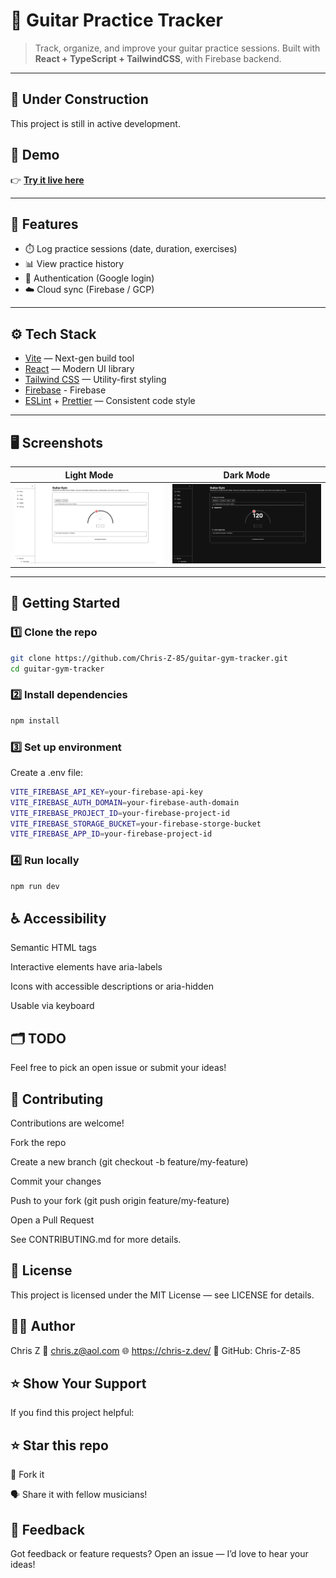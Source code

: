 # 🎸 Guitar Practice Tracker

> Track, organize, and improve your guitar practice sessions. Built with **React + TypeScript + TailwindCSS**, with Firebase backend.

---

## 🚧 Under Construction

This project is still in active development.

## 📸 Demo

👉 **[Try it live here](https://guitar-gym-tracker.netlify.app/)**

---

## 🚀 Features

- ⏱️ Log practice sessions (date, duration, exercises)
- 📊 View practice history
- 🔐 Authentication (Google login)
- ☁️ Cloud sync (Firebase / GCP)

---

## ⚙️ Tech Stack

- [Vite](https://vitejs.dev/) — Next-gen build tool
- [React](https://react.dev/) — Modern UI library
- [Tailwind CSS](https://tailwindcss.com/) — Utility-first styling
- [Firebase](https://firebase.google.com/) - Firebase
- [ESLint](https://eslint.org/) + [Prettier](https://prettier.io/) — Consistent code style

---

## 🖥️ Screenshots

| Light Mode                             | Dark Mode                            |
| -------------------------------------- | ------------------------------------ |
| ![Light Mode](./screenshots/light.png) | ![Dark Mode](./screenshots/dark.png) |

---

## 🚀 Getting Started

### 1️⃣ Clone the repo

```bash
git clone https://github.com/Chris-Z-85/guitar-gym-tracker.git
cd guitar-gym-tracker
```

### 2️⃣ Install dependencies

```bash
npm install
```

### 3️⃣ Set up environment

Create a .env file:

```bash
VITE_FIREBASE_API_KEY=your-firebase-api-key
VITE_FIREBASE_AUTH_DOMAIN=your-firebase-auth-domain
VITE_FIREBASE_PROJECT_ID=your-firebase-project-id
VITE_FIREBASE_STORAGE_BUCKET=your-firebase-storge-bucket
VITE_FIREBASE_APP_ID=your-firebase-project-id
```

### 4️⃣ Run locally

```bash
npm run dev
```

## ♿ Accessibility

Semantic HTML tags

Interactive elements have aria-labels

Icons with accessible descriptions or aria-hidden

Usable via keyboard

## 🗂️ TODO

Feel free to pick an open issue or submit your ideas!

## 🤝 Contributing

Contributions are welcome!

Fork the repo

Create a new branch (git checkout -b feature/my-feature)

Commit your changes

Push to your fork (git push origin feature/my-feature)

Open a Pull Request

See CONTRIBUTING.md for more details.

## 📃 License

This project is licensed under the MIT License — see LICENSE for details.

## 🙋‍♂️ Author

Chris Z
📧 chris.z@aol.com
🌐 https://chris-z.dev/
🐙 GitHub: Chris-Z-85

## ⭐️ Show Your Support

If you find this project helpful:

## ⭐️ Star this repo

🍴 Fork it

🗣️ Share it with fellow musicians!

## 📣 Feedback

Got feedback or feature requests?
Open an issue — I’d love to hear your ideas!
